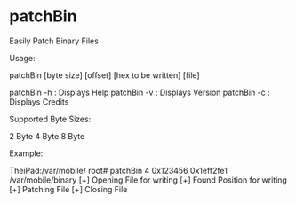 patchBin
========

Easily Patch Binary Files

Usage:
 
patchBin [byte size] [offset] [hex to be written] [file]
 
patchBin -h : Displays Help
patchBin -v : Displays Version
patchBin -c : Displays Credits
 
Supported Byte Sizes:
 
2 Byte
4 Byte 
8 Byte
 
Example:

TheiPad:/var/mobile/ root# patchBin 4 0x123456 0x1eff2fe1 /var/mobile/binary
[+] Opening File for writing
[+] Found Position for writing
[+] Patching File
[+] Closing File
